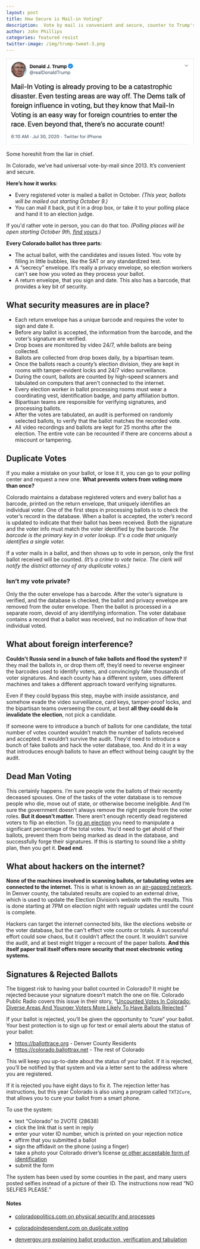 ```yaml
---
layout: post
title: How Secure is Mail-in Voting?
description:  Vote by mail is convenient and secure, counter to Trump's lies about it
author: John Phillips
categories: featured resist
twitter-image: /img/trump-tweet-3.png
---
```


<div>
<a href="https://twitter.com/realdonaldtrump/status/1288809157722877952">
<img src="/img/trump-tweet-3.png" class="full-width border" alt="Donald J. Trump @realDonaldTrump Jul 30, 2020
Mail-In Voting is already proving to be a catastrophic disaster. Even testing areas are way off. The Dems talk of foreign influence in voting, but they know that Mail-In Voting is an easy way for foreign countries to enter the race. Even beyond that, there’s no accurate count!">
</a>
<p class="caption">Some horeshit from the liar in chief.</p>
</div>

In Colorado, we’ve had universal vote-by-mail since 2013. It’s convenient and secure. 

<!--more--> 

<a name="jump"></a>

**Here’s how it works**:

- Every registered voter is mailed a ballot in October. *(This year, ballots will be mailed out starting October 9.)*
- You can mail it back, put it in a drop box, or take it to your polling place and hand it to an election judge.

If you'd rather vote in person, you can do that too. *(Polling places will be open starting October 9th, [find yours](https://www.sos.state.co.us/pubs/elections/VIP.html).)*

**Every Colorado ballot has three parts**:

- The actual ballot, with the candidates and issues listed. You vote by filling in little bubbles, like the SAT or any standardized test.
- A “secrecy” envelope. It’s really a privacy envelope, so election workers can't see how you voted as they process your ballot. 
- A return envelope, that you sign and date. This also has a barcode, that provides a key bit of security. 

## What security measures are in place?

- Each return envelope has a unique barcode and requires the voter to sign and date it.
- Before any ballot is accepted, the information from the barcode, and the voter’s signature are verified.
- Drop boxes are monitored by video 24/7, while ballots are being collected.
- Ballots are collected from drop boxes daily, by a bipartisan team.
- Once the ballots reach a county’s election division, they are kept in rooms with tamper-evident locks and 24/7 video surveillance.
- During the count, ballots are counted by high-speed scanners and tabulated on computers that aren't connected to the internet.
- Every election worker in ballot processing rooms must wear a coordinating vest, identification badge, and party affiliation button.
- Bipartisan teams are responsible for verifying signatures, and processing ballots.
- After the votes are tabulated, an audit is performed on randomly selected ballots, to verify that the ballot matches the recorded vote.
- All video recordings and ballots are kept for 25 months after the election. The entire vote can be recounted if there are concerns about a miscount or tampering.

## Duplicate Votes

If you make a mistake on your ballot, or lose it it, you can go to your polling center and request a new one. **What prevents voters from voting more than once?** 

Colorado maintains a database registered voters and every ballot has a barcode, printed on the return envelope, that uniquely identifies an individual voter. One of the first steps in processing ballots is to check the voter’s record in the database. When a ballot is accepted, the voter’s record is updated to indicate that their ballot has been received. Both the signature and the voter info must match the voter identified by the barcode. *The barcode is the primary key in a voter lookup. It's a code  that uniquely identifies a single voter.*

If a voter mails in a ballot, and then shows up to vote in person, only the first ballot received will be counted. *(It’s a crime to vote twice. The clerk will notify the district attorney of any duplicate votes.)*

### Isn’t my vote private?

Only the the outer envelope has a barcode. After the voter’s signature is verified, and the database is checked, the ballot and privacy envelope are removed from the outer envelope. Then the ballot is processed in a separate room, devoid of any identifying information. The voter database contains a record that a ballot was received, but no indication of how that individual voted.

## What about foreign interference?

**Couldn't Russia send in a bunch of fake ballots and flood the system?** If they mail the ballots in, or drop them off, they’d need to reverse engineer the barcodes used to identify voters, and convincingly fake thousands of voter signatures. And each county has a different system, uses different machines and takes a different approach toward verifying signatures.

Even if they could bypass this step, maybe with inside assistance, and somehow evade the video surveillance, card keys, tamper-proof locks, and the bipartisan teams overseeing the count, at best **all they could do is invalidate the election**, not pick a candidate. 

If someone were to introduce a bunch of ballots for one candidate, the total number of votes counted wouldn’t match the number of ballots received and accepted. It wouldn’t survive the audit. They'd need to introduce a bunch of fake ballots and hack the voter database, too. And do it in a way that introduces enough ballots to have an effect without being caught by the audit. 

## Dead Man Voting

This certainly happens. I’m sure people vote the ballots of their recently deceased spouses. One of the tasks of the voter database is to remove people who die, move out of state, or otherwise become ineligible. And I’m sure the government doesn’t always remove the right people from the voter roles. **But it doesn’t matter.** There aren’t enough recently dead registered voters to flip an election. To [rig an election](/posts/trumps-plan-to-steal-the-election/) you need to manipulate a significant percentage of the total votes. You'd need to get ahold of their ballots, prevent them from being marked as dead in the database, and successfully forge their signatures. If this is starting to sound like a shitty plan, then you get it. **Dead end**.

## What about hackers on the internet?

**None of the machines involved in scanning ballots, or tabulating votes are connected to the internet.** This is what is known as an [air-gapped network][air]. In Denver county, the tabulated results are copied to an external drive, which is used to update the Election Division’s website with the results. This is done starting at 7PM on election night with regualr updates until the count is complete.

Hackers can target the internet connected bits, like the elections website or the voter database, but the can't effect vote counts or totals. A successful effort could sow chaos, but it couldn’t affect the count. It wouldn’t survive the audit, and at best might trigger a recount of the paper ballots. **And this itself paper trail itself offers more security that most electronic voting systems.**  

[air]: https://www.wired.com/2014/12/hacker-lexicon-air-gap/

## Signatures & Rejected Ballots

The biggest risk to having your ballot counted in Colorado? It might be rejected because your signature doesn’t match the one on file. Colorado Public Radio covers this issue in their  story, “[Uncounted Votes In Colorado: Diverse Areas And Younger Voters More Likely To Have Ballots Rejected][cpr].”

[cpr]: https://www.cpr.org/2020/10/08/colorado-vote-by-mail-ballots-rejected-signatures/

If your ballot is rejected, you’ll be given the opportunity to “cure” your ballot. Your best protection is to sign up for text or email alerts about the status of your ballot:

- <https://ballottrace.org> - Denver County Residents
- <https://colorado.ballottrax.net> - The rest of Colorado

This will keep you up-to-date about the status of your ballot. If it is rejected, you’ll be notified by that system and via a letter sent to the address where you are registered.

If it is rejected you have eight days to fix it. The rejection letter has instructions, but this year Colorado is also using a program called `TXT2Cure`, that allows you to cure your ballot from a smart phone. 

To use the system:

- text “Colorado” to 2VOTE (28638)
- click the link that is sent in reply
- enter your voter ID number, which is printed on your rejection notice
- affirm that you submitted a ballot
- sign the affidavit on the phone (using a finger)
- take a photo your Colorado driver’s license [or other acceptable form of identification](https://www.sos.state.co.us/pubs/elections/vote/acceptableFormsOfID.html)
- submit the form

The system has been used by some counties in the past, and many users posted selfies instead of a picture of their ID. The instructions now read “NO SELFIES PLEASE.”

#### Notes

* [coloradopolitics.com on physical security and processes](https://www.coloradopolitics.com/2020-election/heres-a-look-at-the-security-precautions-in-colorados-mail-in-ballot-system/article_f741c53c-dc97-11ea-83c4-3b85f16fee70.html)

* [coloradoindependent.com on duplicate voting](https://www.coloradoindependent.com/2020/09/22/updated-got-voting-questions-weve-got-answers/)

* [denvergov.org explaining ballot production, verification and tabulation](https://www.denvergov.org/content/denvergov/en/denver-elections-divison/voter-election-information/ballot-life-cycle.html)

